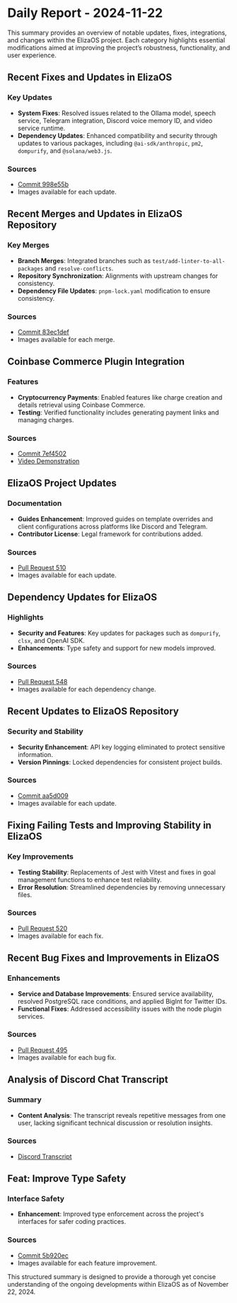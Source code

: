# Daily Report - 2024-11-22

This summary provides an overview of notable updates, fixes, integrations, and changes within the ElizaOS project. Each category highlights essential modifications aimed at improving the project’s robustness, functionality, and user experience.

## Recent Fixes and Updates in ElizaOS

### Key Updates

- **System Fixes**: Resolved issues related to the Ollama model, speech service, Telegram integration, Discord voice memory ID, and video service runtime.
- **Dependency Updates**: Enhanced compatibility and security through updates to various packages, including `@ai-sdk/anthropic`, `pm2`, `dompurify`, and `@solana/web3.js`.

### Sources

- [Commit 998e55b](https://github.com/elizaOS/eliza/commit/998e55b7edc244a295c3773f61b781e230ac3e18)
- Images available for each update.

## Recent Merges and Updates in ElizaOS Repository

### Key Merges

- **Branch Merges**: Integrated branches such as `test/add-linter-to-all-packages` and `resolve-conflicts`.
- **Repository Synchronization**: Alignments with upstream changes for consistency.
- **Dependency File Updates**: `pnpm-lock.yaml` modification to ensure consistency.

### Sources

- [Commit 83ec1def](https://github.com/elizaOS/eliza/commit/83ec1def33f6a011673f5cb8d8927c805d8a056a)
- Images available for each merge.

## Coinbase Commerce Plugin Integration

### Features

- **Cryptocurrency Payments**: Enabled features like charge creation and details retrieval using Coinbase Commerce.
- **Testing**: Verified functionality includes generating payment links and managing charges.

### Sources

- [Commit 7ef4502](https://github.com/elizaOS/eliza/commit/7ef450222e3f1e93388b130d80ffa725c4d3f983)
- [Video Demonstration](https://drive.google.com/file/d/1GyZlESqB7UL7TL5ti--reaEi2UbpDZa8/view?usp=sharing)

## ElizaOS Project Updates

### Documentation

- **Guides Enhancement**: Improved guides on template overrides and client configurations across platforms like Discord and Telegram.
- **Contributor License**: Legal framework for contributions added.

### Sources

- [Pull Request 510](https://github.com/elizaOS/eliza/pull/510)
- Images available for each update.

## Dependency Updates for ElizaOS

### Highlights

- **Security and Features**: Key updates for packages such as `dompurify`, `clsx`, and OpenAI SDK.
- **Enhancements**: Type safety and support for new models improved.

### Sources

- [Pull Request 548](https://github.com/elizaOS/eliza/pull/548)
- Images available for each dependency change.

## Recent Updates to ElizaOS Repository

### Security and Stability

- **Security Enhancement**: API key logging eliminated to protect sensitive information.
- **Version Pinnings**: Locked dependencies for consistent project builds.

### Sources

- [Commit aa5d009](https://github.com/elizaOS/eliza/commit/aa5d009df083840a36ef55ff70e3619cae789f9a)
- Images available for each update.

## Fixing Failing Tests and Improving Stability in ElizaOS

### Key Improvements

- **Testing Stability**: Replacements of Jest with Vitest and fixes in goal management functions to enhance test reliability.
- **Error Resolution**: Streamlined dependencies by removing unnecessary files.

### Sources

- [Pull Request 520](https://github.com/elizaOS/eliza/pull/520)
- Images available for each fix.

## Recent Bug Fixes and Improvements in ElizaOS

### Enhancements

- **Service and Database Improvements**: Ensured service availability, resolved PostgreSQL race conditions, and applied BigInt for Twitter IDs.
- **Functional Fixes**: Addressed accessibility issues with the node plugin services.

### Sources

- [Pull Request 495](https://github.com/elizaOS/eliza/pull/495)
- Images available for each bug fix.

## Analysis of Discord Chat Transcript

### Summary

- **Content Analysis**: The transcript reveals repetitive messages from one user, lacking significant technical discussion or resolution insights.

### Sources

- [Discord Transcript](https://discord.com/channels/1253563208833433701/1326603270893867064)

## Feat: Improve Type Safety

### Interface Safety

- **Enhancement**: Improved type enforcement across the project's interfaces for safer coding practices.

### Sources

- [Commit 5b920ec](https://github.com/elizaOS/eliza/commit/5b920ec1682246f8cb4863dfbbcc4d8f53cf1c7a)
- Images available for each feature improvement.

This structured summary is designed to provide a thorough yet concise understanding of the ongoing developments within ElizaOS as of November 22, 2024.
